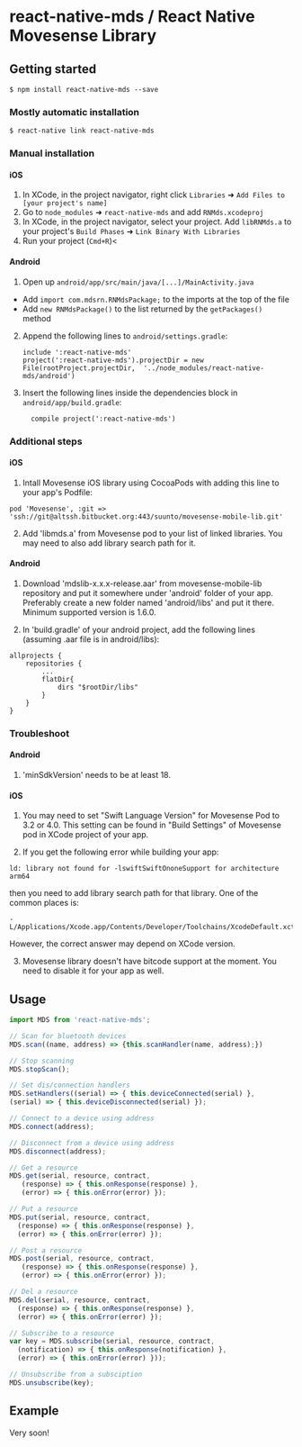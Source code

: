 
# react-native-mds / React Native Movesense Library

## Getting started

`$ npm install react-native-mds --save`

### Mostly automatic installation

`$ react-native link react-native-mds`

### Manual installation

#### iOS

1. In XCode, in the project navigator, right click `Libraries` ➜ `Add Files to [your project's name]`
2. Go to `node_modules` ➜ `react-native-mds` and add `RNMds.xcodeproj`
3. In XCode, in the project navigator, select your project. Add `libRNMds.a` to your project's `Build Phases` ➜ `Link Binary With Libraries`
4. Run your project (`Cmd+R`)<

#### Android

1. Open up `android/app/src/main/java/[...]/MainActivity.java`
  - Add `import com.mdsrn.RNMdsPackage;` to the imports at the top of the file
  - Add `new RNMdsPackage()` to the list returned by the `getPackages()` method
2. Append the following lines to `android/settings.gradle`:
  	```
  	include ':react-native-mds'
  	project(':react-native-mds').projectDir = new File(rootProject.projectDir, 	'../node_modules/react-native-mds/android')
  	```
3. Insert the following lines inside the dependencies block in `android/app/build.gradle`:
  	```
      compile project(':react-native-mds')
  	```
### Additional steps

#### iOS

1. Intall Movesense iOS library using CocoaPods with adding this line to your app's Podfile:
  ```
  pod 'Movesense', :git => 'ssh://git@altssh.bitbucket.org:443/suunto/movesense-mobile-lib.git'
  ```
2. Add 'libmds.a' from Movesense pod to your list of linked libraries. You may need to also add library search path for it.

#### Android

1. Download 'mdslib-x.x.x-release.aar' from movesense-mobile-lib repository and put it somewhere under 'android' folder of your app. Preferably create a new folder named 'android/libs' and put it there. Minimum supported version is 1.6.0.

2. In 'build.gradle' of your android project, add the following lines (assuming .aar file is in android/libs):
```
allprojects {
    repositories {
        ...
        flatDir{
            dirs "$rootDir/libs"
        }
    }
}
```

### Troubleshoot

#### Android

1. 'minSdkVersion' needs to be at least 18.

#### iOS

1. You may need to set "Swift Language Version" for Movesense Pod to 3.2 or 4.0. This setting can be found in "Build Settings" of Movesense pod in XCode project of your app.

2. If you get the following error while building your app:

```
ld: library not found for -lswiftSwiftOnoneSupport for architecture arm64
```

then you need to add library search path for that library. One of the common places is:

```
-L/Applications/Xcode.app/Contents/Developer/Toolchains/XcodeDefault.xctoolchain/usr/lib/swift/iphoneos
```

However, the correct answer may depend on XCode version.

3. Movesense library doesn't have bitcode support at the moment. You need to disable it for your app as well.

## Usage
```javascript
import MDS from 'react-native-mds';

// Scan for bluetooth devices
MDS.scan((name, address) => {this.scanHandler(name, address);})

// Stop scanning
MDS.stopScan();

// Set dis/connection handlers
MDS.setHandlers((serial) => { this.deviceConnected(serial) },
(serial) => { this.deviceDisconnected(serial) });

// Connect to a device using address
MDS.connect(address);

// Disconnect from a device using address
MDS.disconnect(address);

// Get a resource
MDS.get(serial, resource, contract,
   (response) => { this.onResponse(response) },
   (error) => { this.onError(error) });

// Put a resource
MDS.put(serial, resource, contract,
  (response) => { this.onResponse(response) },
  (error) => { this.onError(error) });

// Post a resource
MDS.post(serial, resource, contract,
   (response) => { this.onResponse(response) },
   (error) => { this.onError(error) });

// Del a resource
MDS.del(serial, resource, contract,
  (response) => { this.onResponse(response) },
  (error) => { this.onError(error) });

// Subscribe to a resource
var key = MDS.subscribe(serial, resource, contract,
  (notification) => { this.onResponse(notification) },
  (error) => { this.onError(error) }));

// Unsubscribe from a subsciption
MDS.unsubscribe(key);
```

## Example

Very soon!

